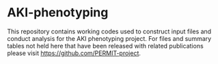 # AKI-phenotyping
This repository contains working codes used to construct input files and conduct analysis for the AKI phenotyping project. For files and summary tables not held here that have been released with related publications please visit https://github.com/PERMIT-project.
